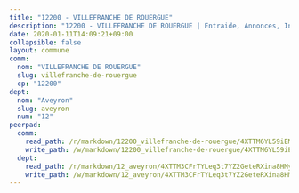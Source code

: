 ```yaml
---
title: "12200 - VILLEFRANCHE DE ROUERGUE"
description: "12200 - VILLEFRANCHE DE ROUERGUE | Entraide, Annonces, Initiatives"
date: 2020-01-11T14:09:21+09:00
collapsible: false
layout: commune
comm:
  nom: "VILLEFRANCHE DE ROUERGUE"
  slug: villefranche-de-rouergue
  cp: "12200"
dept:
  nom: "Aveyron"
  slug: aveyron
  num: "12"
peerpad:
  comm:
    read_path: /r/markdown/12200_villefranche-de-rouergue/4XTTM6YL59iEMauw1fKvSuW1EGu9TZXq49P8ohGQT67U2U8oC
    write_path: /w/markdown/12200_villefranche-de-rouergue/4XTTM6YL59iEMauw1fKvSuW1EGu9TZXq49P8ohGQT67U2U8oC-K3TgUJXgvxt8fVuF7Cz6zvcYN4pzUuYbG73LrFMbqazRDaA7hL8FBfPrkBdxweFzhRnv59xpJT92ajpouWMM7Qy4nsJhWbPk5K2PjSCfADedmAFmV2gHuz6FtmGutqJznRFmNuv2
  dept:
    read_path: /r/markdown/12_aveyron/4XTTM3CFrTYLeq3t7YZ2GeteRXina8HMy585xLdATaEm28gJq
    write_path: /w/markdown/12_aveyron/4XTTM3CFrTYLeq3t7YZ2GeteRXina8HMy585xLdATaEm28gJq-K3TgUfu3tdsvnJNzfCjLcQBm4uQ83gag77qnaAo9pjUvbpQyfAVAxJdyULKffeJFVcGHHVraYZNVQhiGBeBUKBFLy2Vr8dapgU6tQCmoJQ6dgnoqRGmK9bSxqhW9VArfxRuTPcgV
---
```


